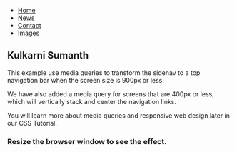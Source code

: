 
<html>
<head>
<meta name="viewport" content="width=device-width, initial-scale=1.0">
<style>
body {margin: 0;
  background-image:url('bbi.jpg');}

ul.sidenav {
  list-style-type: none;
  margin: 0;
  padding: 0;
  width: 15%;
  background-color: #f1f1f1;
  position: fixed;
  height: 100%;
  overflow: auto;
}

ul.sidenav li a {
  display: block;
  color: #000;
  padding: 14px 16px;
  text-decoration: none;
}
 
ul.sidenav li a.active {
  background-color: #4CAF50;
  color: white;
}

ul.sidenav li a:hover:not(.active) {
  background-color: #555;
  color: white;
}

div.content {
  margin-left: 25%;
  padding: 1px 1px;
  height: 1000px;
}

@media screen and (max-width: 800px) {
  ul.sidenav {
    width: 20%;
    height: auto;
    position: relative;
  }
  
  ul.sidenav li a {
    float: left;
    padding: 14px;
  }
  
  div.content {margin-left: 0;}
}

@media screen and (max-width: 400px) {
  ul.sidenav li a {
    text-align: center;
    float: none;
  }
}
</style>
</head>
<body>

<ul class="sidenav">
  <li><a class="active" href="#home">Home</a></li>
  <li><a href="#news">News</a></li>
  <li><a href="#contact">Contact</a></li>
  <li><a href="images.html">Images</a></li>
</ul>

<div class="content">
  <h2>Kulkarni Sumanth</h2>
  <p>This example use media queries to transform the sidenav to a top navigation bar when the screen size is 900px or less.</p>
  <p>We have also added a media query for screens that are 400px or less, which will vertically stack and center the navigation links.</p>
  <p>You will learn more about media queries and responsive web design later in our CSS Tutorial.</p>
  <h3>Resize the browser window to see the effect.</h3>
</div>

</body>
</html>

